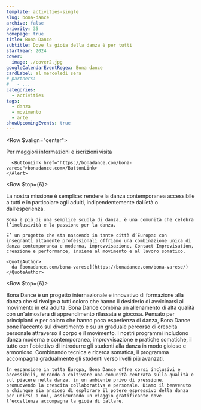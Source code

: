 ```yaml
---
template: activities-single
slug: bona-dance
archive: false
priority: 35
homepage: true
title: Bona Dance
subtitle: Dove la gioia della danza è per tutti
startYear: 2024
cover:
  image: ./cover2.jpg
googleCalendarEventRegex: Bona dance
cardLabel: al mercoledì sera
# partners:
#   - ...
categories:
  - activities
tags:
  - danza
  - movimento
  - arte
showUpcomingEvents: true
---
```


<Row $valign="center">
  <Col md={7}>
    <EntryInfo variant="duration" label="periodo" value="da settembre a giugno" $top={6}/>
    <EntryInfo variant="frequency" label="ogni mercoledì" value="20:00 - 22:00" />
    <EntryInfo variant="target" value="tutti"/>
    <EntryInfo variant="location" label="A LaSchola" value="[Via Maroni 13, Casciago 21020, VA](https://g.page/laschola?share)"/>
    <EntryInfo variant="web" label="Visita" value="[bonadance.com](https://bonadance.com)" $bottom={6}/>
  </Col>
  <Col md={5}>
    <Alert $bottom={6} color="lilla">
      Per maggiori informazioni e iscrizioni visita
      
      <ButtonLink href="https://bonadance.com/bona-varese">bonadance.com</ButtonLink>
    </Alert>
  </Col>
</Row>

<Row $top={6}>
  <Col $narrow $initial>
    La nostra missione è semplice: rendere la danza contemporanea accessibile a tutti e in particolare agli adulti, indipendentemente dall’età o dall’esperienza.
    
    Bona è più di una semplice scuola di danza, è una comunità che celebra l’inclusività e la passione per la danza.

    E’ un progetto che sta nascendo in tante città d’Europa: con insegnanti altamente professionali offriamo una combinazione unica di danza contemporanea e moderna, improvvisazione, Contact Improvisation, creazione e performance, insieme al movimento e al lavoro somatico.

    <QuoteAuthor>
      da [bonadance.com/bona-varese](https://bonadance.com/bona-varese/)
    </QuoteAuthor>
  </Col>
</Row>

<Row $top={6}>
  <Col $columned $initial>
    Bona Dance è un progetto internazionale e innovativo di formazione alla danza che si rivolge a tutti coloro che hanno il desiderio di avvicinarsi al movimento in età adulta. Bona Dance combina un allenamento di alta qualità con un'atmosfera di apprendimento rilassata e giocosa. Pensato per principianti e per coloro che hanno poca esperienza di danza, Bona Dance pone l'accento sul divertimento e su un graduale percorso di crescita personale attraverso il corpo e il movimento. I nostri programmi includono danza moderna e contemporanea, improvvisazione e pratiche somatiche, il tutto con l'obiettivo di introdurre gli studenti alla danza in modo gioioso e armonioso. Combinando tecnica e ricerca somatica, il programma accompagna gradualmente gli studenti verso livelli più avanzati.
    
    In espansione in tutta Europa, Bona Dance offre corsi inclusivi e accessibili, mirando a coltivare una comunità centrata sulla qualità e sul piacere nella danza, in un ambiente privo di pressione, promuovendo la crescita collaborativa e personale. Diamo il benvenuto a chiunque sia ansioso di esplorare il potere espressivo della danza per unirsi a noi, assicurando un viaggio gratificante dove l'eccellenza accompagna la gioia di ballare.
  </Col>
</Row>
